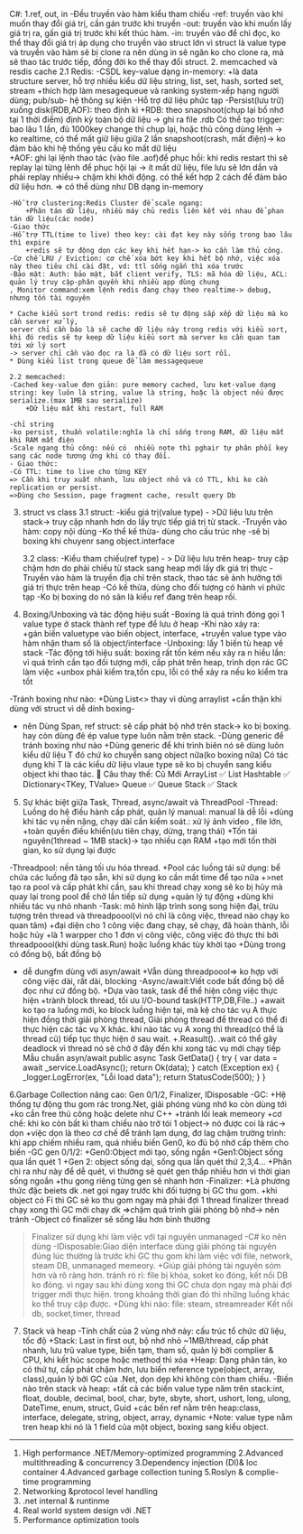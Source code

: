 C#:
1.ref, out, in
	-Đều truyền vào hàm kiểu tham chiếu
	-ref: truyền vào khi muốn thay đổi giá trị, cần gán trước khi truyền
	-out: truyền vào khi muốn lấy giá trị ra, gấn giá trị trước khi kết thúc hàm.
	-in: truyền vào để chỉ đọc, ko thể thay đổi giá trị áp dụng cho truyền vào struct lớn
	vì struct là value type và truyền vào hàm sẽ bị clone ra nên dùng in sẽ ngăn ko cho clone ra, mà sẽ thao tác trước tiếp, đồng đời ko thể thay đổi struct.
2. memcached và resdis cache
	2.1 Redis:
	-CSDL key-value dạng in-memory:
		+là data structure server, hỗ trợ nhiều kiểu dữ liệu string, list, set, hash, sorted set, stream
		+thích hợp làm mesagequeue và ranking system-xếp hạng người dùng; pub/sub- hệ thông sự kiện
	-Hỗ trợ dữ liệu phức tạp
	-Persist(lưu trữ) xuống disk(RDB,AOF): theo định kì
	+RDB: theo snapshoot(chụp lại bố nhớ tại 1 thời điểm) định kỳ toàn bộ dữ liệu -> ghi ra file .rdb
			Có thể tạo trigger: bao lâu 1 lần, đủ 1000key change thì chụp lại, hoặc thủ công dùng lệnh
		-> ko realtime, có thể mất giữ liệu giữa 2 lần snapshoot(crash, mất điện)-> ko đảm bảo khi hệ thống yêu cầu ko mất dữ liệu		
	+AOF: ghi lại lệnh thao tác (vào file .aof)để phục hồi: khi redis restart thì sẽ replay lại từng lênh để phục hội lại
		-> ít mất dữ liệu, file lưu sẽ lớn dần và phải replay nhiều-> chậm khi khởi động.
	có thể kết hợp 2 cách để đảm bảo dữ liệu hơn.
	=> có thể dùng như DB dạng in-memory

	-Hỗ trợ clustering:Redis Cluster để scale ngang:
		+Phân tán dữ liệu, nhiều máy chủ redis liên kết với nhau để phan tán dữ liệu(các node)
	-Giao thức
	-Hỗ trợ TTL(time to live) theo key: cài đạt key này sống trong bao lâu thì expire
		+redis sẽ tự động dọn các key khi hết hạn-> ko cần làm thủ công.
	-Cơ chế LRU / Eviction: cơ chế xóa bớt key khi hết bộ nhớ, việc xóa này theo tiêu chí cài đặt, vd: ttl sống ngắn thì xóa trước
	-Bảo mật: Auth: bảo mật, bắt client verify, TLS: mã hóa dữ liệu, ACL: quản lý truy cập-phân quyền khi nhiều app dùng chung
	, Monitor command:xem lệnh redis đang chạy theo realtime-> debug, nhưng tốn tài nguyên

	* Cache kiểu sort trond redis: redis sẽ tự động sắp xếp dữ liệu mà ko cần server xử lý,
	server chỉ cần báo là sẽ cache dữ liệu này trong redis với kiểu sort, khi đó redis sẽ tự keep dữ liệu kiểu sort mà server ko cần quan tam tới xứ lý sort
	-> server chỉ cần vào đọc ra là đã có dữ liệu sort rồi.
	* Dùng kiểu list trong queue để làm messagequeue

	2.2 memcached:
	-Cached key-value đơn giản: pure memory cached, lưu ket-value dạng string: key luôn là string, value là string, hoặc là object nếu được serialize.(max 1MB sau serialize)
		+Dữ liệu mất khi restart, full RAM
		
	-chỉ string 
	-ko persist, thuần volatile:nghĩa là chỉ sống trong RAM, dữ liệu mất khi RAM mất điện
	-Scale ngang thủ công: nếu có  nhiều note thì pghair tự phân phối key sang các node tương ứng khi có thay đổi.
	- Giao thức:
	-Có TTL: time to live cho từng KEY
	=> Cần khi truy xuất nhanh, lưu object nhỏ và có TTL, khi ko cần replication or persist.
	=>Dùng cho Session, page fragment cache, result query Db
	
3. struct vs class
	3.1 struct:
	-kiểu giá trị(value type) - >Dữ liệu lưu trên stack-> truy cập nhanh hơn do lấy trực tiếp giá trị từ stack.
	-Truyền vào hàm: copy nội dùng
	-Ko thể kế thừa- dùng cho cấu trúc nhẹ
	-sẽ  bị boxing khi chuyenr sang object.interface
	
	3.2 class:
	-Kiểu tham chiếu(ref type) - > Dữ liệu lưu trên heap- truy cập chậm hơn do phải chiếu từ stack sang heap mới lấy dk giá trị thực
	-Truyền vào hàm là truyền địa chỉ trên stack, thao tác sẽ ảnh hưởng tới giá trị thực trên heap
	-Có kế thừa, dùng cho đối tượng có hành vi phức tạp
	-Ko bị boxing do nó sãn là kiểu ref đang trên heap rồi.

4. Boxing/Unboxing và tác động hiệu suất
-Boxing là quá trình đóng gọi 1 value type ở stack thành ref type để lưu ở heap
-Khi nào xảy ra:	
	+gán biến valuetype vào biến object, interface, 
	+truyền value type vào hàm nhận tham số là object/interface
-Unboxing: lấy 1 biến tù heap về stack
-Tác động tới hiệu suất: boxing rất tốn kém nếu xảy ra n hiều lần: vì quá trình cần tạo đối tượng mới, cấp phát trên heap, trình dọn rác GC làm việc
+unbox phải kiểm tra,tốn cpu, lỗi có thể xảy ra nếu ko kiểm tra tốt

-Tránh boxing như nào:
+Dùng List<> thay vì dùng arraylist
+cẩn thận khi dùng với struct vì dễ dính boxing-
+ nên Dùng Span<T>, ref struct: sẽ cấp phát bộ nhớ trên stack-> ko bị boxing. hay còn dùng đẻ ép value type luôn nằm trên stack.
-Dùng generic để tránh boxing như nào
+Dùng generic để khi trình biên nó sẽ dùng luôn kiểu dữ liệu T đó chứ ko chuyển sang object nữa(ko boxing nữa)
Có tác dụng khi T là các kiểu dữ liệu vlaue type sẽ ko bị chuyển sang kiểu object khi thao tác.
🧱 Câu thay thế:
	Cũ				Mới
	ArrayList	✅ List<T>
	Hashtable	✅ Dictionary<TKey, TValue>
	Queue		✅ Queue<T>
	Stack		✅ Stack<T>
5. Sự khác biệt giữa Task, Thread, async/await và ThreadPool
-Thread: Luồng do hệ điều hành cấp phát, quản lý manual: manual là dễ lỗi
+dùng khi tác vụ nền nặng, chạy dài cần kiểm soát.: xử lý ảnh video , file lớn,
+toàn quyền điều khiển(ưu tiên chạy, dừng, trạng thái)
+Tốn tài nguyên(1thread ~ 1MB stack)-> tạo nhiều cạn RAM
+tạo mới tốn thời gian, ko sử dụng lại được

-Threadpool: nền tảng tối ưu hóa thread.
+Pool các luồng tái sử dụng: bể chứa các luồng đã tạo sẵn, khi sử dụng ko cần mất time để tạo nữa
+>net tạo ra pool và cấp phát khi cần, sau khi thread chạy xong sẽ ko bị hủy mà quay lại trong pool để chờ lần tiếp sử dụng
+quản lý tự động
+dùng khi nhiều tác vụ nhỏ nhanh
-Task: mô hình lập trình song song hiện đại, trừu tượng trên thread và threadpoool(vì nó chỉ là công việc, thread nào chạy ko quan tâm)
+đại diện cho 1 công việc đang chạy, sẽ chạy, đã hoàn thành, lỗi hoặc hủy
+là 1 warpper cho 1 đơn vị công việc, công việc đó thực thi bởi threadpoool(khi dùng task.Run) hoặc luồng khác tùy khời tạo
+Dùng trong có đồng bộ, bất đồng bộ
+ dễ dungfm dùng với asyn/await
+Vẫn dùng threadpoool=> ko hợp với công việc dài, rất dài, blocking
-Async/await:Viết code bất đồng bộ dễ đọc như cứ đồng bộ.
+Dựa vào task, task<T> để thể hiện công việc thực hiện
+trành block thread, tối ưu I/O-bound task(HTTP,DB,File..)
+await ko tạo ra luồng mới, ko block luồng hiện tại, mà kệ cho tác vụ A thực hiện đồng thời giải phòng thread,
Giải phóng thread để thread có thể đi thực hiện các tác vụ X khác.
khi nào tác vụ A xong thì thread(có thể là thread cũ) tiếp tục thực hiện ở sau wait.
+.Reasult(). .wait có thể gây deadlock vì thread nó sẽ chở ở đây đến khi xong tác vụ mới chạy tiếp
Mẫu chuẩn asyn/await
public async Task<ActionResult> GetData()
{
    try
    {
        var data = await _service.LoadAsync();
        return Ok(data);
    }
    catch (Exception ex)
    {
        _logger.LogError(ex, "Lỗi load data");
        return StatusCode(500);
    }
}

6.Garbage Collection nâng cao: Gen 0/1/2, Finalizer, IDisposable
-GC:
+Hệ thống tự động thu gom rác trong.Net, giải phóng vùng nhớ ko còn dùng tới
+ko cần free thủ công hoặc delete như C++
+tránh lối leak memeory
+cơ chế: khi ko còn bất kì tham chiếu nào trở tói 1 object-> nó được coi là rác-> dọn
+việc dọn là theo cơ chế để tránh lạm dụng, đơ lag chậm trường trình: khi app chiếm nhiều ram, quá nhiều biến Gen0, ko đủ bộ nhớ cấp thêm cho biến
-GC gen 0/1/2:
+Gen0:Object mới tạo, sống ngắn
+Gen1:Object sống qua lần quét 1
+Gen 2: object sống dại, sống qua lần quét thứ 2,3,4...
+Phân chi ra như này để dễ quét, vì thường sẽ quét gen thấp nhiều hơn vì thời gian sống ngoắn
+thu gong riêng từng gen sẽ nhanh hơn
-Finalizer:
+Là phương thức đặc beiets dk .net gọi ngay trước khi đối tượng bị GC thu gom.
+khi object có Fi thì GC sẽ ko thu gom ngay mà phải đợi 1 thread finalizer thread chạy xong thì GC mới chạy dk
=>chậm quá trình giải phóng bộ nhớ-> nên tránh
-Object có finalizer sẽ sống lâu hơn bình thường
>Finalizer sử dụng khi làm việc với tại nguyên unmanaged
-C# ko nên dùng
-IDisposable:Giao diện interface dùng giải phóng tài nguyên đúng lúc thường là trước khi GC thu gom khi làm việc với file, network, steam DB, unmanaged memeory.
+Giúp giải phóng tài nguyên sóm hơn và rõ ràng hơn. tránh rò rỉ: file bị khóa, soket ko đóng, kết nối DB ko đóng.
vì ngay sau khi dùng xong thì GC chưa dọn ngay mà phải đợi trigger mới thực hiện. trong khoảng thời gian đó thì những luồng khác ko thể truy cập được.
+Dùng khi nào:
file: steam, streamreader
Kết nối db,
socket,timer, thread

7. Stack và heap
-Tính chất của 2 vùng nhớ này: cấu trúc tổ chức dữ liệu, tốc độ
+Stack: Last in first out, bộ nhớ nhỏ ~1MB/thread, cấp phát nhanh, lưu trũ value type, biến tạm, tham số, quản lý bởi complier & CPU, khi kết húc scope hoặc method thì xóa
+Heap: Dạng phân tán, ko có thứ tự, cấp phát chậm hơn, lưu biến reference type(object, array, class),quản lý bởi GC của .Net, dọn dẹp khi không còn tham chiếu.
-Biến nào trên stack và heap: 
+tất cả các biến value type năm trên stack:int, float, double, decimal, bool, char, byte, sbyte, short, ushort, long, ulong, DateTime, enum, struct, Guid
+các bến ref nằm trên heap:class, interface, delegate, string, object, array, dynamic
+Note: value type nằm tren heap khi nó là 1 field của một object, boxing sang kiểu object.
------------------------------------------------------------------------------------------
1. High performance .NET/Memory-optimized programming
2.Advanced multithreading & concurrency
3.Dependency injection (DI)& Ioc container
4.Advanced garbage collection tuning
5.Roslyn & complie-time programming
6. Networking &protocol level handling
7. .net internal & runtinme
8. Real world system design với .NET
9. Performance optimization tools
